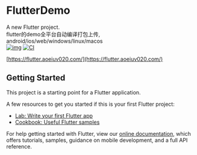 # FlutterDemo

A new Flutter project.  
flutter的demo全平台自动编译打包上传,  
android/ios/web/windows/linux/macos  
[![img](https://img.shields.io/github/release/AoEiuV020/FlutterDemo.svg)](https://github.com/AoEiuV020/FlutterDemo/releases)
[![CI](https://github.com/AoEiuV020/FlutterDemo/workflows/CI/badge.svg)](https://github.com/AoEiuV020/FlutterDemo/actions)
  
[https://flutter.aoeiuv020.com/](https://flutter.aoeiuv020.com/)

## Getting Started

This project is a starting point for a Flutter application.

A few resources to get you started if this is your first Flutter project:

- [Lab: Write your first Flutter app](https://flutter.dev/docs/get-started/codelab)
- [Cookbook: Useful Flutter samples](https://flutter.dev/docs/cookbook)

For help getting started with Flutter, view our
[online documentation](https://flutter.dev/docs), which offers tutorials,
samples, guidance on mobile development, and a full API reference.

